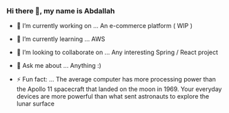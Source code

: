 ### Hi there 👋, my name is Abdallah

- 🔭 I’m currently working on ... An e-commerce platform ( WIP )
- 🌱 I’m currently learning ... AWS
- 👯 I’m looking to collaborate on ... Any interesting Spring / React project
- 💬 Ask me about ... Anything :)

- ⚡ Fun fact: ... The average computer has more processing power than the Apollo 11 spacecraft that landed on the moon in 1969. Your everyday devices are more powerful than what sent astronauts to explore the lunar surface
